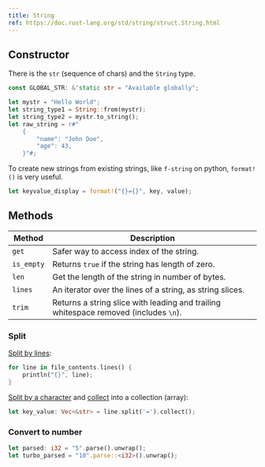 ```yaml
---
title: String
ref: https://doc.rust-lang.org/std/string/struct.String.html
---
```


## Constructor

There is the `str` (sequence of chars) and the `String` type.

```rust
const GLOBAL_STR: &'static str = "Available globally";

let mystr = "Hello World";
let string_type1 = String::from(mystr);
let string_type2 = mystr.to_string();
let raw_string = r#"
    {
        "name": "John Doe",
        "age": 43,
    }"#;
```

To create new strings from existing strings,
like `f-string` on python,
`format!()` is very useful.

```rust
let keyvalue_display = format!("{}={}", key, value);
```

## Methods

| Method | Description |
| --- | --- |
| `get` | Safer way to access index of the string. |
| `is_empty` | Returns `true` if the string has length of zero. |
| `len` | Get the length of the string in number of bytes. |
| `lines` | An iterator over the lines of a string, as string slices. |
| `trim` | Returns a string slice with leading and trailing whitespace removed (includes `\n`). |

### Split

[Split by lines](https://doc.rust-lang.org/std/primitive.str.html#method.lines):

```rust
for line in file_contents.lines() {
    println("{}", line);
}
```

[Split by a character](https://doc.rust-lang.org/std/primitive.str.html#method.split)
and [collect](https://doc.rust-lang.org/std/iter/trait.Iterator.html#method.collect)
into a collection (array):

```rust
let key_value: Vec<&str> = line.split('=').collect();
```

### Convert to number

```rust
let parsed: i32 = "5".parse().unwrap();
let turbo_parsed = "10".parse::<i32>().unwrap();
```

